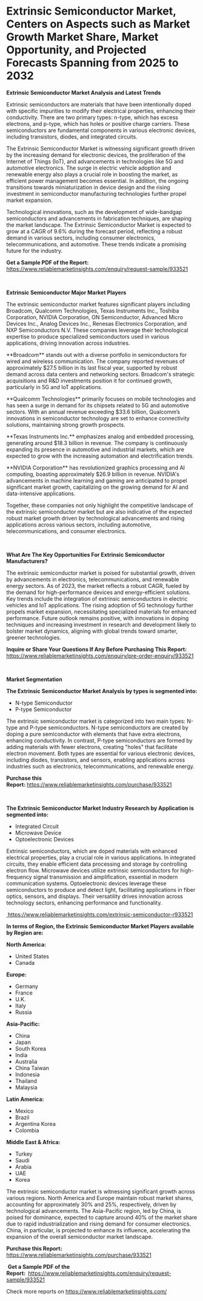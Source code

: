 <p><h1>Extrinsic Semiconductor Market, Centers on Aspects such as Market Growth Market Share, Market Opportunity, and Projected Forecasts Spanning from 2025 to 2032</h1></p><p><strong>Extrinsic Semiconductor Market Analysis and Latest Trends</strong></p>
<p><p>Extrinsic semiconductors are materials that have been intentionally doped with specific impurities to modify their electrical properties, enhancing their conductivity. There are two primary types: n-type, which has excess electrons, and p-type, which has holes or positive charge carriers. These semiconductors are fundamental components in various electronic devices, including transistors, diodes, and integrated circuits.</p><p>The Extrinsic Semiconductor Market is witnessing significant growth driven by the increasing demand for electronic devices, the proliferation of the Internet of Things (IoT), and advancements in technologies like 5G and automotive electronics. The surge in electric vehicle adoption and renewable energy also plays a crucial role in boosting the market, as efficient power management becomes essential. In addition, the ongoing transitions towards miniaturization in device design and the rising investment in semiconductor manufacturing technologies further propel market expansion.</p><p>Technological innovations, such as the development of wide-bandgap semiconductors and advancements in fabrication techniques, are shaping the market landscape. The Extrinsic Semiconductor Market is expected to grow at a CAGR of 9.6% during the forecast period, reflecting a robust demand in various sectors, including consumer electronics, telecommunications, and automotive. These trends indicate a promising future for the industry.</p></p>
<p><strong>Get a Sample PDF of the Report:&nbsp;</strong> <a href="https://www.reliablemarketinsights.com/enquiry/request-sample/933521?utm_campaign=3065&utm_medium=2&utm_source=Github&utm_content=ia&utm_term=07032025&utm_id=extrinsic-semiconductor">https://www.reliablemarketinsights.com/enquiry/request-sample/933521</a></p>
<p>&nbsp;</p>
<p><strong>Extrinsic Semiconductor Major Market Players</strong></p>
<p><p>The extrinsic semiconductor market features significant players including Broadcom, Qualcomm Technologies, Texas Instruments Inc., Toshiba Corporation, NVIDIA Corporation, ON Semiconductor, Advanced Micro Devices Inc., Analog Devices Inc., Renesas Electronics Corporation, and NXP Semiconductors N.V. These companies leverage their technological expertise to produce specialized semiconductors used in various applications, driving innovation across industries.</p><p>**Broadcom** stands out with a diverse portfolio in semiconductors for wired and wireless communication. The company reported revenues of approximately $27.5 billion in its last fiscal year, supported by robust demand across data centers and networking sectors. Broadcom's strategic acquisitions and R&D investments position it for continued growth, particularly in 5G and IoT applications.</p><p>**Qualcomm Technologies** primarily focuses on mobile technologies and has seen a surge in demand for its chipsets related to 5G and automotive sectors. With an annual revenue exceeding $33.6 billion, Qualcomm’s innovations in semiconductor technology are set to enhance connectivity solutions, maintaining strong growth prospects.</p><p>**Texas Instruments Inc.** emphasizes analog and embedded processing, generating around $18.3 billion in revenue. The company is continuously expanding its presence in automotive and industrial markets, which are expected to grow with the increasing automation and electrification trends.</p><p>**NVIDIA Corporation** has revolutionized graphics processing and AI computing, boasting approximately $26.9 billion in revenue. NVIDIA's advancements in machine learning and gaming are anticipated to propel significant market growth, capitalizing on the growing demand for AI and data-intensive applications.</p><p>Together, these companies not only highlight the competitive landscape of the extrinsic semiconductor market but are also indicative of the expected robust market growth driven by technological advancements and rising applications across various sectors, including automotive, telecommunications, and consumer electronics.</p></p>
<p>&nbsp;</p>
<p><strong>What Are The Key Opportunities For Extrinsic Semiconductor Manufacturers?</strong></p>
<p><p>The extrinsic semiconductor market is poised for substantial growth, driven by advancements in electronics, telecommunications, and renewable energy sectors. As of 2023, the market reflects a robust CAGR, fueled by the demand for high-performance devices and energy-efficient solutions. Key trends include the integration of extrinsic semiconductors in electric vehicles and IoT applications. The rising adoption of 5G technology further propels market expansion, necessitating specialized materials for enhanced performance. Future outlook remains positive, with innovations in doping techniques and increasing investment in research and development likely to bolster market dynamics, aligning with global trends toward smarter, greener technologies.</p></p>
<p><strong>Inquire or Share Your Questions If Any Before Purchasing This Report:</strong> <a href="https://www.reliablemarketinsights.com/enquiry/pre-order-enquiry/933521?utm_campaign=3065&utm_medium=2&utm_source=Github&utm_content=ia&utm_term=07032025&utm_id=extrinsic-semiconductor">https://www.reliablemarketinsights.com/enquiry/pre-order-enquiry/933521</a></p>
<p>&nbsp;</p>
<p><strong>Market Segmentation</strong></p>
<p><strong>The Extrinsic Semiconductor Market Analysis by types is segmented into:</strong></p>
<p><ul><li>N-type Semiconductor</li><li>P-type Semiconductor</li></ul></p>
<p><p>The extrinsic semiconductor market is categorized into two main types: N-type and P-type semiconductors. N-type semiconductors are created by doping a pure semiconductor with elements that have extra electrons, enhancing conductivity. In contrast, P-type semiconductors are formed by adding materials with fewer electrons, creating "holes" that facilitate electron movement. Both types are essential for various electronic devices, including diodes, transistors, and sensors, enabling applications across industries such as electronics, telecommunications, and renewable energy.</p></p>
<p><strong>Purchase this Report:&nbsp;</strong><a href="https://www.reliablemarketinsights.com/purchase/933521?utm_campaign=3065&utm_medium=2&utm_source=Github&utm_content=ia&utm_term=07032025&utm_id=extrinsic-semiconductor">https://www.reliablemarketinsights.com/purchase/933521</a></p>
<p>&nbsp;</p>
<p><strong>The Extrinsic Semiconductor Market Industry Research by Application is segmented into:</strong></p>
<p><ul><li>Integrated Circuit</li><li>Microwave Device</li><li>Optoelectronic Devices</li></ul></p>
<p><p>Extrinsic semiconductors, which are doped materials with enhanced electrical properties, play a crucial role in various applications. In integrated circuits, they enable efficient data processing and storage by controlling electron flow. Microwave devices utilize extrinsic semiconductors for high-frequency signal transmission and amplification, essential in modern communication systems. Optoelectronic devices leverage these semiconductors to produce and detect light, facilitating applications in fiber optics, sensors, and displays. Their versatility drives innovation across technology sectors, enhancing performance and functionality.</p></p>
<p><a href="https://www.reliablemarketinsights.com/extrinsic-semiconductor-r933521?utm_campaign=3065&utm_medium=2&utm_source=Github&utm_content=ia&utm_term=07032025&utm_id=extrinsic-semiconductor">&nbsp;https://www.reliablemarketinsights.com/extrinsic-semiconductor-r933521</a></p>
<p><strong>In terms of Region, the Extrinsic Semiconductor Market Players available by Region are:</strong></p>
<p>
    <p> <strong> North America: </strong>
        <ul>
            <li>United States</li>
            <li>Canada</li>
        </ul>
        </p> 
    <p> <strong> Europe: </strong>
        <ul>
            <li>Germany</li>
            <li>France</li>
            <li>U.K.</li>
            <li>Italy</li>
            <li>Russia</li>
        </ul>
        </p> 
    <p> <strong> Asia-Pacific: </strong>
        <ul>
            <li>China</li>
            <li>Japan</li>
            <li>South Korea</li>
            <li>India</li>
            <li>Australia</li>
            <li>China Taiwan</li>
            <li>Indonesia</li>
            <li>Thailand</li>
            <li>Malaysia</li>
        </ul>
        </p> 
    <p> <strong> Latin America: </strong>
        <ul>
            <li>Mexico</li>
            <li>Brazil</li>
            <li>Argentina Korea</li>
            <li>Colombia</li>
        </ul>
        </p> 
    <p> <strong> Middle East & Africa: </strong>
        <ul>
            <li>Turkey</li>
            <li>Saudi</li>
            <li>Arabia</li>
            <li>UAE</li>
            <li>Korea</li>
        </ul>
    </p>
    </p>
<p><p>The extrinsic semiconductor market is witnessing significant growth across various regions. North America and Europe maintain robust market shares, accounting for approximately 30% and 25%, respectively, driven by technological advancements. The Asia-Pacific region, led by China, is poised for dominance, expected to capture around 40% of the market share due to rapid industrialization and rising demand for consumer electronics. China, in particular, is projected to enhance its influence, accelerating the expansion of the overall semiconductor market landscape.</p></p>
<p><strong>Purchase this Report: </strong><a href="https://www.reliablemarketinsights.com/purchase/933521?utm_campaign=3065&utm_medium=2&utm_source=Github&utm_content=ia&utm_term=07032025&utm_id=extrinsic-semiconductor">https://www.reliablemarketinsights.com/purchase/933521</a></p>
<p>&nbsp;<strong>Get a Sample PDF of the Report:&nbsp;&nbsp;</strong><a href="https://www.reliablemarketinsights.com/enquiry/request-sample/933521?utm_campaign=3065&utm_medium=2&utm_source=Github&utm_content=ia&utm_term=07032025&utm_id=extrinsic-semiconductor">https://www.reliablemarketinsights.com/enquiry/request-sample/933521</a></p>
<p><strong></strong></p>
<p>Check more reports on <a href="https://www.reliablemarketinsights.com/?utm_campaign=3065&utm_medium=2&utm_source=Github&utm_content=ia&utm_term=07032025&utm_id=extrinsic-semiconductor">https://www.reliablemarketinsights.com/</a></p>